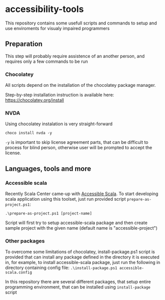 # accessibility-tools

This repository contains some usefull scripts and commands to setup and use enviroments for visualy impaired programmers

## Preparation
This step will probably require assistence of an another person, and requires only a few commands to be run

### Chocolatey
All scripts depend on the installation of the chocolatey package manager.

Step-by-step installation instruction is available here: https://chocolatey.org/install

### NVDA
Using chocolatey instalation is very straight-forward

`choco install nvda -y` 

`-y` is important to skip license agreement parts, that can be difficult to process for blind person, otherwise
user will be prompted to accept the license.

## Languages, tools and more

### Accessible scala

Recently Scala Center came-up with [Accessible Scala](https://www.scala-lang.org/blog/2018/06/14/accessible-scala.html). To start developing scala application using this toolset, just run provided script `prepare-as-project.ps1`:

`.\prepare-as-project.ps1 [project-name]`

Script will first try to setup accessible-scala package and then create sample project with the given name (default name is "accessible-project")

### Other packages

To overcome some limitations of chocolatey, install-package.ps1 script is provided that can install any package defined in the directory it is executed in, for example, to install accessible-scala package, just run the following in directory containing config file:
`.\install-package.ps1 accessible-scala.config`

In this repository there are several different packages, that setup entire programming environment, that can be installed using `install-package` script